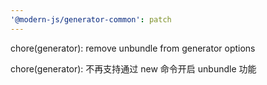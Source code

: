 ```yaml
---
'@modern-js/generator-common': patch
---
```


chore(generator): remove unbundle from generator options

chore(generator): 不再支持通过 new 命令开启 unbundle 功能
